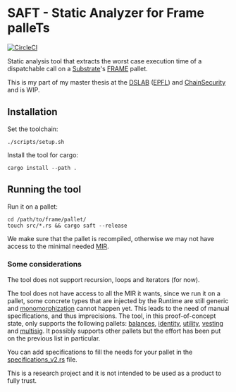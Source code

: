 # SAFT - Static Analyzer for Frame palleTs

[![CircleCI](https://circleci.com/gh/simon-perriard/saft/tree/main.svg?style=svg&circle-token=27290d39fe6dbd7d89a3e614f2727114efa59fff)](https://circleci.com/gh/simon-perriard/saft/tree/main)

Static analysis tool that extracts the worst case execution time of a dispatchable call on a [Substrate](https://docs.substrate.io/v3/getting-started/overview/)'s [FRAME](https://docs.substrate.io/v3/runtime/frame/) pallet.

This is my part of my master thesis at the [DSLAB](https://dslab.epfl.ch/) ([EPFL](https://www.epfl.ch/en/)) and [ChainSecurity](https://chainsecurity.com/) and is WIP.

## Installation

Set the toolchain:
```console
./scripts/setup.sh
```

Install the tool for cargo:
```console
cargo install --path .
```

## Running the tool

Run it on a pallet:
```console
cd /path/to/frame/pallet/
touch src/*.rs && cargo saft --release
```
We make sure that the pallet is recompiled, otherwise we may not have access to the minimal needed [MIR](https://rustc-dev-guide.rust-lang.org/mir/index.html).

### Some considerations

The tool does not support recursion, loops and iterators (for now).

The tool does not have access to all the MIR it wants, since we run it on a pallet, some concrete types that are injected by the Runtime are still generic and [monomorphization](https://rustc-dev-guide.rust-lang.org/backend/monomorph.html) cannot happen yet. This leads to the need of manual specifications, and thus imprecisions. The tool, in this proof-of-concept state, only supports the following pallets: [balances](https://github.com/paritytech/substrate/tree/master/frame/balances), [identity](https://github.com/paritytech/substrate/tree/master/frame/identity), [utility](https://github.com/paritytech/substrate/tree/master/frame/utility), [vesting](https://github.com/paritytech/substrate/tree/master/frame/vesting) and [multisig](https://github.com/paritytech/substrate/tree/master/frame/multisig). It possibly supports other pallets but the effort has been put on the previous list in particular.

You can add specifications to fill the needs for your pallet in the [specifications_v2.rs](https://github.com/simon-perriard/saft/blob/symbex/src/analysis/specifications_v2.rs) file.

This is a research project and it is not intended to be used as a product to fully trust.
